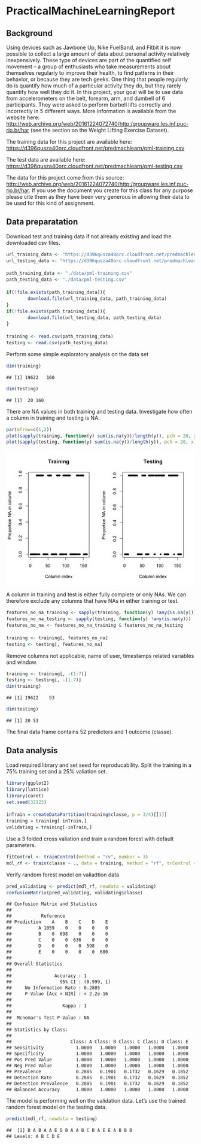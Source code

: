 PracticalMachineLearningReport
================

## Background

Using devices such as Jawbone Up, Nike FuelBand, and Fitbit it is now
possible to collect a large amount of data about personal activity
relatively inexpensively. These type of devices are part of the
quantified self movement – a group of enthusiasts who take measurements
about themselves regularly to improve their health, to find patterns in
their behavior, or because they are tech geeks. One thing that people
regularly do is quantify how much of a particular activity they do, but
they rarely quantify how well they do it. In this project, your goal
will be to use data from accelerometers on the belt, forearm, arm, and
dumbell of 6 participants. They were asked to perform barbell lifts
correctly and incorrectly in 5 different ways. More information is
available from the website here:
<http://web.archive.org/web/20161224072740/http:/groupware.les.inf.puc-rio.br/har>
(see the section on the Weight Lifting Exercise Dataset).

The training data for this project are available here:
<https://d396qusza40orc.cloudfront.net/predmachlearn/pml-training.csv>

The test data are available here:
<https://d396qusza40orc.cloudfront.net/predmachlearn/pml-testing.csv>

The data for this project come from this source:
<http://web.archive.org/web/20161224072740/http:/groupware.les.inf.puc-rio.br/har>.
If you use the document you create for this class for any purpose please
cite them as they have been very generous in allowing their data to be
used for this kind of assignment.

## Data preparatation

Download test and training data if not already existing and load the
downloaded csv
files.

``` r
url_training_data <- "https://d396qusza40orc.cloudfront.net/predmachlearn/pml-training.csv"
url_testing_data <- "https://d396qusza40orc.cloudfront.net/predmachlearn/pml-testing.csv"

path_training_data <- "./data/pml-training.csv"
path_testing_data <- "./data/pml-testing.csv"

if(!file.exists(path_training_data)){
        download.file(url_training_data, path_training_data)
}
if(!file.exists(path_training_data)){
        download.file(url_testing_data, path_testing_data)
}

training <- read.csv(path_training_data)
testing <- read.csv(path_testing_data)
```

Perform some simple exploratory analysis on the data set

``` r
dim(training)
```

    ## [1] 19622   160

``` r
dim(testing)
```

    ## [1]  20 160

There are NA values in both training and testing data. Investigate how
often a column in training and testing is NA.

``` r
par(mfrow=c(1,2))
plot(sapply(training, function(y) sum(is.na(y))/length(y)), pch = 20, xlab = "Column index", ylab = "Proportion NA in column", main = "Training")
plot(sapply(testing, function(y) sum(is.na(y))/length(y)), pch = 20, xlab = "Column index", ylab = "Proportion NA in column", main = "Testing")
```

![](Report_files/figure-gfm/unnamed-chunk-3-1.png)<!-- -->

A column in training and test is either fully complete or only NAs. We
can therefore exclude any columns that have NAs in either training or
test.

``` r
features_no_na_training <- sapply(training, function(y) !any(is.na(y)))
features_no_na_testing <- sapply(testing, function(y) !any(is.na(y)))
features_no_na <- features_no_na_training & features_no_na_testing

training <- training[, features_no_na]
testing <- testing[, features_no_na]
```

Remove columns not applicable, name of user, timestamps related
variables and window.

``` r
training <- training[, -(1:7)]
testing <- testing[, -(1:7)]
dim(training)
```

    ## [1] 19622    53

``` r
dim(testing)
```

    ## [1] 20 53

The final data frame contains 52 predictors and 1 outcome (classe).

## Data analysis

Load required library and set seed for reproducability. Split the
training in a 75% training set and a 25% valiation set.

``` r
library(ggplot2)
library(lattice)
library(caret)
set.seed(32123)

inTrain = createDataPartition(training$classe, p = 3/4)[[1]]
training = training[ inTrain,]
validating = training[-inTrain,]
```

Use a 3 folded cross valiation and train a random forest with default
parameters.

``` r
fitControl <- trainControl(method = "cv", number = 3)
mdl_rf <- train(classe ~ ., data = training, method = "rf", trControl = fitControl)
```

Verify random forest model on valiadtion data

``` r
pred_validating <- predict(mdl_rf, newdata = validating)
confusionMatrix(pred_validating, validating$classe)
```

    ## Confusion Matrix and Statistics
    ## 
    ##           Reference
    ## Prediction    A    B    C    D    E
    ##          A 1059    0    0    0    0
    ##          B    0  698    0    0    0
    ##          C    0    0  636    0    0
    ##          D    0    0    0  598    0
    ##          E    0    0    0    0  680
    ## 
    ## Overall Statistics
    ##                                     
    ##                Accuracy : 1         
    ##                  95% CI : (0.999, 1)
    ##     No Information Rate : 0.2885    
    ##     P-Value [Acc > NIR] : < 2.2e-16 
    ##                                     
    ##                   Kappa : 1         
    ##                                     
    ##  Mcnemar's Test P-Value : NA        
    ## 
    ## Statistics by Class:
    ## 
    ##                      Class: A Class: B Class: C Class: D Class: E
    ## Sensitivity            1.0000   1.0000   1.0000   1.0000   1.0000
    ## Specificity            1.0000   1.0000   1.0000   1.0000   1.0000
    ## Pos Pred Value         1.0000   1.0000   1.0000   1.0000   1.0000
    ## Neg Pred Value         1.0000   1.0000   1.0000   1.0000   1.0000
    ## Prevalence             0.2885   0.1901   0.1732   0.1629   0.1852
    ## Detection Rate         0.2885   0.1901   0.1732   0.1629   0.1852
    ## Detection Prevalence   0.2885   0.1901   0.1732   0.1629   0.1852
    ## Balanced Accuracy      1.0000   1.0000   1.0000   1.0000   1.0000

The model is performing well on the validation data. Let’s use the
trained random forest model on the testing data.

``` r
predict(mdl_rf, newdata = testing)
```

    ##  [1] B A B A A E D B A A B C B A E E A B B B
    ## Levels: A B C D E
